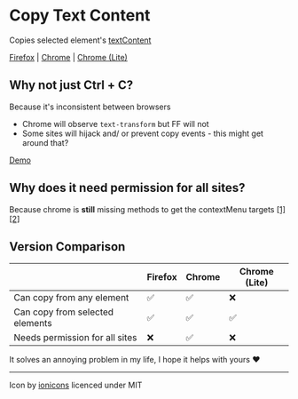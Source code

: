 # Copy Text Content
Copies selected element's [textContent](https://developer.mozilla.org/en-US/docs/Web/API/Node/textContent#differences_from_innertext)

[Firefox](https://addons.mozilla.org/en-US/firefox/addon/copy-text-content/) | [Chrome](https://chrome.google.com/webstore/detail/ppcnphojkmhbhplnbhkncdbjgcjfndij) | [Chrome (Lite)](https://chrome.google.com/webstore/detail/dadjfgjnfmnmhjcddbbebhppneebclpa)

## Why not just Ctrl + C?

Because it's inconsistent between browsers
 - Chrome will observe `text-transform` but FF will not
 - Some sites will hijack and/ or prevent copy events - this might get around that?

[Demo](https://mchangrh.github.io/copyTextContent/)

## Why does it need permission for all sites?

Because chrome is **still** missing methods to get the contextMenu targets [[1]](https://bugs.chromium.org/p/chromium/issues/detail?id=39507) [[2]](https://bugs.chromium.org/p/chromium/issues/detail?id=60758)

## Version Comparison
|  | Firefox | Chrome | Chrome (Lite) |
|---|---|---|---|
| Can copy from any element | ✅ | ✅ | ❌ |
| Can copy from selected elements | ✅ | ✅ | ✅ |
| Needs permission for all sites | ❌ | ✅ | ❌ |

It solves an annoying problem in my life, I hope it helps with yours ❤️

---

Icon by [ionicons](https://ionic.io/ionicons) licenced under MIT
